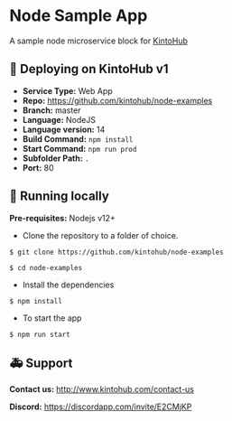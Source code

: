 # Node Sample App

A sample node microservice block for [KintoHub](https://kintohub.com)

## :rocket: Deploying on KintoHub v1

- **Service Type:** Web App
- **Repo:** https://github.com/kintohub/node-examples
- **Branch:** master
- **Language:** NodeJS
- **Language version:** 14
- **Build Command:** `npm install`
- **Start Command:** `npm run prod`
- **Subfolder Path:** `.`
- **Port:** 80

## :hammer: Running locally

**Pre-requisites:** Nodejs v12+

- Clone the repository to a folder of choice.

```
$ git clone https://github.com/kintohub/node-examples

$ cd node-examples
```

- Install the dependencies

```
$ npm install
```

- To start the app

```
$ npm run start
```

## :ambulance: Support

**Contact us:** http://www.kintohub.com/contact-us

**Discord:** https://discordapp.com/invite/E2CMjKP
